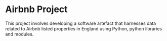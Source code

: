 # **Airbnb Project**
This project involves developing a software artefact that harnesses data related to Airbnb listed properties in England using Python, python libraries and modules. 
